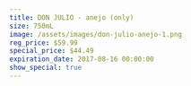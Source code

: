 ```yaml
---
title: DON JULIO - anejo (only)
size: 750mL
image: /assets/images/don-julio-anejo-1.png
reg_price: $59.99
special_price: $44.49
expiration_date: 2017-08-16 00:00:00
show_special: true
---
```



